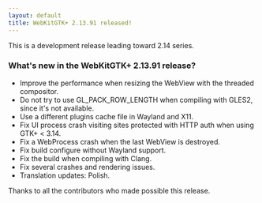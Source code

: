 ```yaml
---
layout: default
title: WebKitGTK+ 2.13.91 released!
---
```


This is a development release leading toward 2.14 series.

### What's new in the WebKitGTK+ 2.13.91 release?

 - Improve the performance when resizing the WebView with the threaded compositor.
 - Do not try to use GL_PACK_ROW_LENGTH when compiling with GLES2, since it's not available.
 - Use a different plugins cache file in Wayland and X11.
 - Fix UI process crash visiting sites protected with HTTP auth when using GTK+ < 3.14.
 - Fix a WebProcess crash when the last WebView is destroyed.
 - Fix build configure without Wayland support.
 - Fix the build when compiling with Clang.
 - Fix several crashes and rendering issues.
 - Translation updates: Polish.

Thanks to all the contributors who made possible this release.
